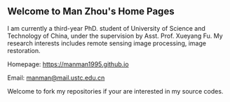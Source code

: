 ## Welcome to Man Zhou's Home Pages

I am currently a third-year PhD. student of University of Science and Technology of China, under the supervision by Asst. Prof. Xueyang Fu. My research interests includes remote sensing image processing, image restoration.

Homepage: https://manman1995.github.io

Email: manman@mail.ustc.edu.cn

Welcome to fork my repositories if your are interested in my source codes.
